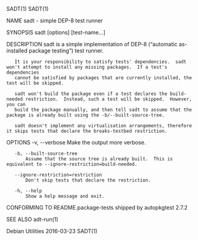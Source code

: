 SADT(1)                                                                                                                                    SADT(1)

NAME
       sadt - simple DEP-8 test runner

SYNOPSIS
       sadt [options] [test-name...]

DESCRIPTION
       sadt is a simple implementation of DEP-8 (“automatic as-installed package testing”) test runner.

       It is your responsibility to satisfy tests' dependencies.  sadt won't attempt to install any missing packages.  If a test's dependencies
       cannot be satisfied by packages that are currently installed, the test will be skipped.

       sadt won't build the package even if a test declares the build-needed restriction.  Instead, such a test will be skipped.  However, you can
       build the package manually, and then tell sadt to assume that the package is already built using the -b/--built-source-tree.

       sadt doesn't implement any virtualisation arrangements, therefore it skips tests that declare the breaks-testbed restriction.

OPTIONS
       -v, --verbose
           Make the output more verbose.

       -b, --built-source-tree
           Assume that the source tree is already built.  This is equivalent to --ignore-restriction=build-needed.

       --ignore-restriction=restriction
           Don't skip tests that declare the restriction.

       -h, --help
           Show a help message and exit.

CONFORMING TO
       README.package-tests shipped by autopkgtest 2.7.2

SEE ALSO
       adt-run(1)

Debian Utilities                                                    2016-03-23                                                             SADT(1)
